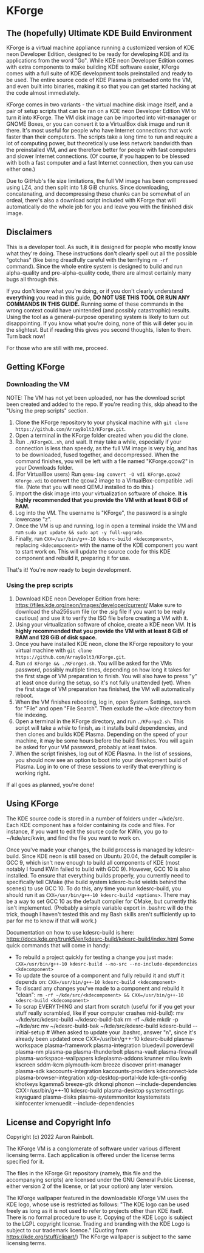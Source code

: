 # KForge

## The (hopefully) Ultimate KDE Build Environment

KForge is a virtual machine appliance running a customized version of KDE neon Developer Edition, designed to be ready for developing KDE and its applications from the word "Go". While KDE neon Developer Edition comes with extra components to make building KDE software easier, KForge comes with a full suite of KDE development tools preinstalled and ready to be used. The entire source code of KDE Plasma is preloaded onto the VM, and even built into binaries, making it so that you can get started hacking at the code almost immediately.

KForge comes in two variants - the virtual machine disk image itself, and a pair of setup scripts that can be ran on a KDE neon Developer Edition VM to turn it into KForge. The VM disk image can be imported into virt-manager or GNOME Boxes, or you can convert it to a VirtualBox disk image and run it there. It's most useful for people who have Internet connections that work faster than their computers. The scripts take a long time to run and require a lot of computing power, but theoretically use less network bandwidth than the preinstalled VM, and are therefore better for people with fast computers and slower Internet connections. (Of course, if you happen to be blessed with both a fast computer and a fast Internet connection, then you can use either one.)

Due to GitHub's file size limitations, the full VM image has been compressed using LZ4, and then split into 1.8 GiB chunks. Since downloading, concatenating, and decompressing these chunks can be somewhat of an ordeal, there's also a download script included with KForge that will automatically do the whole job for you and leave you with the finished disk image.

## Disclaimers

This is a developer tool. As such, it is designed for people who mostly know what they're doing. These instructions don't clearly spell out all the possible "gotchas" (like being dreadfully careful with the terrifying `rm -rf` command). Since the whole entire system is designed to build and run alpha-quality and pre-alpha-quality code, there are almost certainly many bugs all through this.

If you don't know what you're doing, or if you don't clearly understand **everything** you read in this guide, **DO NOT USE THIS TOOL OR RUN ANY COMMANDS IN THIS GUIDE.** Running some of these commands in the wrong context could have unintended (and possibly catastrophic) results. Using the tool as a general-purpose operating system is likely to turn out disappointing. If you know what you're doing, none of this will deter you in the slightest. But if reading this gives you second thoughts, listen to them. Turn back now!

For those who are still with me, proceed.

## Getting KForge

### Downloading the VM

NOTE: The VM has not yet been uploaded, nor has the download script been created and added to the repo. If you're reading this, skip ahead to the "Using the prep scripts" section.

1. Clone the KForge repository to your physical machine with `git clone https://github.com/ArrayBolt3/KForge.git`.
2. Open a terminal in the KForge folder created when you did the clone.
3. Run `./KForgeDL.sh`, and wait. It may take a while, especially if your connection is less than speedy, as the full VM image is very big, and has to be downloaded, fused together, and decompressed. When the command finishes, you will be left with a file named "KForge.qcow2" in your Downloads folder.
4. (For VirtualBox users) Run `qemu-img convert -O vdi KForge.qcow2 KForge.vdi` to convert the qcow2 image to a VirtualBox-compatible .vdi file. (Note that you will need QEMU installed to do this.)
5. Import the disk image into your virtualization software of choice. **It is highly recommended that you provide the VM with at least 8 GiB of RAM.**
6. Log into the VM. The username is "KForge", the password is a single lowercase "z".
7. Once the VM is up and running, log in open a terminal inside the VM and run `sudo apt update && sudo apt -y full-upgrade`.
8. Finally, run `CXX=/usr/bin/g++-10 kdesrc-build <kdecomponent>`, replacing `<kdecomponent>` with the name of the KDE component you want to start work on. This will update the source code for this KDE component and rebuild it, preparing it for use.

That's it! You're now ready to begin development.

### Using the prep scripts

1. Download KDE neon Developer Edition from here: https://files.kde.org/neon/images/developer/current/ Make sure to download the sha256sum file (or the .sig file if you want to be really cautious) and use it to verify the ISO file before creating a VM with it.
2. Using your virtualization software of choice, create a KDE neon VM. **It is highly recommended that you provide the VM with at least 8 GiB of RAM and 128 GiB of disk space.**
3. Once you have installed KDE neon, clone the KForge repository to your virtual machine with `git clone https://github.com/ArrayBolt3/KForge.git`.
4. Run `cd KForge && ./KForge1.sh`. You will be asked for the VMs password, possibly multiple times, depending on how long it takes for the first stage of VM preparation to finish. You will also have to press "y" at least once during the setup, so it's not fully unattended (yet). When the first stage of VM preparation has finished, the VM will automatically reboot.
5. When the VM finishes rebooting, log in, open System Settings, search for "File" and open "File Search". Then exclude the ~/kde directory from file indexing.
6. Open a terminal in the KForge directory, and run `./KForge2.sh`. This script will take a *while* to finish, as it installs build dependencies, and then clones and builds KDE Plasma. Depending on the speed of your machine, it may be some hours before the build finishes. You will again be asked for your VM password, probably at least twice.
7. When the script finishes, log out of KDE Plasma. In the list of sessions, you should now see an option to boot into your development build of Plasma. Log in to one of these sessions to verify that everything is working right.

If all goes as planned, you're done!

## Using KForge

The KDE source code is stored in a number of folders under ~/kde/src. Each KDE component has a folder containing its code and files. For instance, if you want to edit the source code for KWin, you go to ~/kde/src/kwin, and find the file you want to work on.

Once you've made your changes, the build process is managed by kdesrc-build. Since KDE neon is still based on Ubuntu 20.04, the default compiler is GCC 9, which isn't new enough to build all components of KDE (most notably I found KWin failed to build with GCC 9). However, GCC 10 is also installed. To ensure that everything builds properly, you currently need to specifically tell CMake (the build system kdesrc-build wields behind the scenes) to use GCC 10. To do this, any time you run kdesrc-build, you should run it as `CXX=/usr/bin/g++-10 kdesrc-build <options>`. There may be a way to set GCC 10 as the default compiler for CMake, but currently this isn't implemented. (Probably a simple variable export in .bashrc will do the trick, though I haven't tested this and my Bash skills aren't sufficiently up to par for me to know if that will work.)

Documentation on how to use kdesrc-build is here: https://docs.kde.org/trunk5/en/kdesrc-build/kdesrc-build/index.html Some quick commands that will come in handy:

* To rebuild a project quickly for testing a change you just made: `CXX=/usr/bin/g++-10 kdesrc-build --no-src --no-include-dependencies <kdecomponent>`
* To update the source of a component and fully rebuild it and stuff it depends on: `CXX=/usr/bin/g++-10 kdesrc-build <kdecomponent>`
* To discard any changes you've made to a component and rebuild it "clean": `rm -rf ~/kde/src/<kdecomponent> && CXX=/usr/bin/g++-10 kdesrc-build <kdecomponent>`
* To scrap EVERYTHING and start from scratch (useful for if you get your stuff really scrambled, like if your computer crashes mid-build):
    mv ~/kde/src/kdesrc-build ~/kdesrc-build-bak
    rm -rf ~/kde
    mkdir -p ~/kde/src
    mv ~/kdesrc-build-bak ~/kde/src/kdesrc-build
    kdesrc-build --initial-setup                    # When asked to update your .bashrc, answer "n", since it's already been updated once
    CXX=/usr/bin/g++-10 kdesrc-build plasma-workspace plasma-framework plasma-integration bluedevil powerdevil plasma-nm plasma-pa plasma-thunderbolt plasma-vault plasma-firewall plasma-workspace-wallpapers kdeplasma-addons krunner milou kwin kscreen sddm-kcm plymouth-kcm breeze discover print-manager plasma-sdk kaccounts-integration kaccounts-providers kdeconnect-kde plasma-browser-integration xdg-desktop-portal-kde kde-gtk-config khotkeys kgamma5 breeze-gtk drkonqi phonon --include-dependencies
    CXX=/usr/bin/g++-10 kdesrc-build plasma-desktop systemsettings ksysguard plasma-disks plasma-systemmonitor ksystemstats kinfocenter kmenuedit --include-dependencies

## License and Copyright Info

Copyright (c) 2022 Aaron Rainbolt.

The KForge VM is a conglomerate of software under various different licensing terms. Each application is offered under the license terms specified for it.

The files in the KForge Git repository (namely, this file and the accompanying scripts) are licensed under the GNU General Public License, either version 2 of the license, or (at your option) any later version.

The KForge wallpaper featured in the downloadable KForge VM uses the KDE logo, whose use is restricted as follows: "The KDE logo can be used freely as long as it is not used to refer to projects other than KDE itself. There is no formal procedure to use it. Copying of the KDE Logo is subject to the LGPL copyright license. Trading and branding with the KDE Logo is subject to our trademark licence." (Quoting from https://kde.org/stuff/clipart/) The KForge wallpaper is subject to the same licensing terms.
